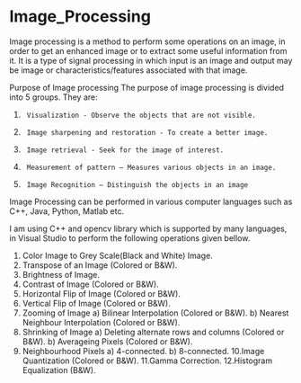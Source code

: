 # Image_Processing

Image processing is a method to perform some operations on an image, in order to get an enhanced image or to extract some useful information from it.  It is a type of signal processing in which input is an image and output may be image or characteristics/features associated with that image.

Purpose of Image processing
The purpose of image processing is divided into 5 groups. They are:
1.      Visualization - Observe the objects that are not visible.
2.      Image sharpening and restoration - To create a better image.
3.      Image retrieval - Seek for the image of interest.
4.      Measurement of pattern – Measures various objects in an image.
5.      Image Recognition – Distinguish the objects in an image

Image Processing can be performed in various computer languages such as C++, Java, Python, Matlab etc. 

I am using C++ and opencv library which is supported by many languages, in Visual Studio to perform the following operations given bellow.

1. Color Image to Grey Scale(Black and White) Image.
2. Transpose of an Image (Colored or B&W).
3. Brightness of Image.
4. Contrast of Image (Colored or B&W).
5. Horizontal Flip of Image (Colored or B&W).
6. Vertical Flip of Image (Colored or B&W).
7. Zooming of Image
   a) Bilinear Interpolation (Colored or B&W).
   b) Nearest Neighbour Interpolation (Colored or B&W).
8. Shrinking of Image
   a) Deleting alternate rows and columns (Colored or B&W).
   b) Averageing Pixels (Colored or B&W).
9. Neighbourhood Pixels
   a) 4-connected.
   b) 8-connected.
10.Image Quantization (Colored or B&W).
11.Gamma Correction.
12.Histogram Equalization (B&W).

